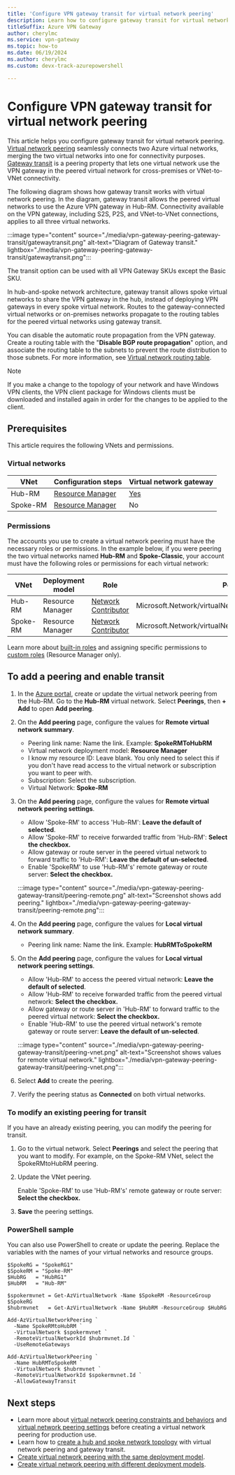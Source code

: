 ```yaml
---
title: 'Configure VPN gateway transit for virtual network peering'
description: Learn how to configure gateway transit for virtual network peering in order to seamlessly connect two Azure virtual networks into one for connectivity purposes.
titleSuffix: Azure VPN Gateway
author: cherylmc
ms.service: vpn-gateway
ms.topic: how-to
ms.date: 06/19/2024
ms.author: cherylmc 
ms.custom: devx-track-azurepowershell

---
```

# Configure VPN gateway transit for virtual network peering

This article helps you configure gateway transit for virtual network peering. [Virtual network peering](../virtual-network/virtual-network-peering-overview.md) seamlessly connects two Azure virtual networks, merging the two virtual networks into one for connectivity purposes. [Gateway transit](../virtual-network/virtual-network-peering-overview.md#gateways-and-on-premises-connectivity) is a peering property that lets one virtual network use the VPN gateway in the peered virtual network for cross-premises or VNet-to-VNet connectivity. 

The following diagram shows how gateway transit works with virtual network peering. In the diagram, gateway transit allows the peered virtual networks to use the Azure VPN gateway in Hub-RM. Connectivity available on the VPN gateway, including S2S, P2S, and VNet-to-VNet connections, applies to all three virtual networks. 

:::image type="content" source="./media/vpn-gateway-peering-gateway-transit/gatewaytransit.png" alt-text="Diagram of Gateway transit." lightbox="./media/vpn-gateway-peering-gateway-transit/gatewaytransit.png":::

The transit option can be used with all VPN Gateway SKUs except the Basic SKU. 

In hub-and-spoke network architecture, gateway transit allows spoke virtual networks to share the VPN gateway in the hub, instead of deploying VPN gateways in every spoke virtual network. Routes to the gateway-connected virtual networks or on-premises networks propagate to the routing tables for the peered virtual networks using gateway transit. 

You can disable the automatic route propagation from the VPN gateway. Create a routing table with the "**Disable BGP route propagation**" option, and associate the routing table to the subnets to prevent the route distribution to those subnets. For more information, see [Virtual network routing table](../virtual-network/manage-route-table.yml).

>[!NOTE]
> If you make a change to the topology of your network and have Windows VPN clients, the VPN client package for Windows clients must be downloaded and installed again in order for the changes to be applied to the client.
>

## Prerequisites

This article requires the following VNets and permissions.

### <a name="vnet"></a>Virtual networks

| VNet | Configuration steps| Virtual network gateway|
|---|---|---|
| Hub-RM        | [Resource Manager](./tutorial-site-to-site-portal.md)                 | [Yes](tutorial-create-gateway-portal.md) |
| Spoke-RM      | [Resource Manager](./tutorial-site-to-site-portal.md)                 | No                                       |

### <a name="permissions"></a>Permissions

The accounts you use to create a virtual network peering must have the necessary roles or permissions. In the example below, if you were peering the two virtual networks named **Hub-RM** and **Spoke-Classic**, your account must have the following roles or permissions for each virtual network:

|VNet|Deployment model|Role|Permissions|
|---|---|---|---|
|Hub-RM|Resource Manager|[Network Contributor](../role-based-access-control/built-in-roles.md?toc=%2fazure%2fvirtual-network%2ftoc.json#network-contributor)|Microsoft.Network/virtualNetworks/virtualNetworkPeerings/write|
|Spoke-RM|Resource Manager|[Network Contributor](../role-based-access-control/built-in-roles.md?toc=%2fazure%2fvirtual-network%2ftoc.json#network-contributor)|Microsoft.Network/virtualNetworks/peer|

Learn more about [built-in roles](../role-based-access-control/built-in-roles.md?toc=%2fazure%2fvirtual-network%2ftoc.json#network-contributor) and assigning specific permissions to [custom roles](../role-based-access-control/custom-roles.md?toc=%2fazure%2fvirtual-network%2ftoc.json) (Resource Manager only).

## To add a peering and enable transit

1. In the [Azure portal](https://portal.azure.com), create or update the virtual network peering from the Hub-RM. Go to the **Hub-RM** virtual network. Select **Peerings**, then **+ Add** to open **Add peering**.
1. On the **Add peering** page, configure the values for **Remote virtual network summary**.

    * Peering link name: Name the link. Example: **SpokeRMToHubRM**
    * Virtual network deployment model: **Resource Manager**
    * I know my resource ID: Leave blank. You only need to select this if you don't have read access to the virtual network or subscription you want to peer with.
    * Subscription: Select the subscription.
    * Virtual Network: **Spoke-RM**

1. On the **Add peering** page, configure the values for **Remote virtual network peering settings**.

    * Allow 'Spoke-RM' to access 'Hub-RM': **Leave the default of selected**.
    * Allow 'Spoke-RM' to receive forwarded traffic from 'Hub-RM': **Select the checkbox.**
    * Allow gateway or route server in the peered virtual network to forward traffic to 'Hub-RM': **Leave the default of un-selected**.
    * Enable 'SpokeRM' to use 'Hub-RM's' remote gateway or route server: **Select the checkbox.**

     :::image type="content" source="./media/vpn-gateway-peering-gateway-transit/peering-remote.png" alt-text="Screenshot shows add peering." lightbox="./media/vpn-gateway-peering-gateway-transit/peering-remote.png":::

1. On the **Add peering** page, configure the values for **Local virtual network summary**.

    * Peering link name: Name the link. Example: **HubRMToSpokeRM**

1. On the **Add peering** page, configure the values for **Local virtual network peering settings**.

    * Allow 'Hub-RM' to access the peered virtual network: **Leave the default of selected**.
    * Allow 'Hub-RM' to receive forwarded traffic from the peered virtual network: **Select the checkbox.**
    * Allow gateway or route server in 'Hub-RM' to forward traffic to the peered virtual network: **Select the checkbox.**
    * Enable 'Hub-RM' to use the peered virtual network's remote gateway or route server: **Leave the default of un-selected**.

     :::image type="content" source="./media/vpn-gateway-peering-gateway-transit/peering-vnet.png" alt-text="Screenshot shows values for remote virtual network." lightbox="./media/vpn-gateway-peering-gateway-transit/peering-vnet.png":::

1. Select **Add** to create the peering.
1. Verify the peering status as **Connected** on both virtual networks.

### To modify an existing peering for transit

If you have an already existing peering, you can modify the peering for transit.

1. Go to the virtual network. Select **Peerings** and select the peering that you want to modify. For example, on the Spoke-RM VNet, select the SpokeRMtoHubRM peering.

1. Update the VNet peering.

      Enable 'Spoke-RM' to use 'Hub-RM's' remote gateway or route server: **Select the checkbox.**

1. **Save** the peering settings.

### <a name="ps-same"></a>PowerShell sample

You can also use PowerShell to create or update the peering. Replace the variables with the names of your virtual networks and resource groups.

```azurepowershell-interactive
$SpokeRG = "SpokeRG1"
$SpokeRM = "Spoke-RM"
$HubRG   = "HubRG1"
$HubRM   = "Hub-RM"

$spokermvnet = Get-AzVirtualNetwork -Name $SpokeRM -ResourceGroup $SpokeRG
$hubrmvnet   = Get-AzVirtualNetwork -Name $HubRM -ResourceGroup $HubRG

Add-AzVirtualNetworkPeering `
  -Name SpokeRMtoHubRM `
  -VirtualNetwork $spokermvnet `
  -RemoteVirtualNetworkId $hubrmvnet.Id `
  -UseRemoteGateways

Add-AzVirtualNetworkPeering `
  -Name HubRMToSpokeRM `
  -VirtualNetwork $hubrmvnet `
  -RemoteVirtualNetworkId $spokermvnet.Id `
  -AllowGatewayTransit
```

## Next steps

* Learn more about [virtual network peering constraints and behaviors](../virtual-network/virtual-network-manage-peering.md#requirements-and-constraints) and [virtual network peering settings](../virtual-network/virtual-network-manage-peering.md#create-a-peering) before creating a virtual network peering for production use.
* Learn how to [create a hub and spoke network topology](/azure/architecture/reference-architectures/hybrid-networking/hub-spoke#virtual-network-peering) with virtual network peering and gateway transit.
* [Create virtual network peering with the same deployment model](../virtual-network/tutorial-connect-virtual-networks-portal.md).
* [Create virtual network peering with different deployment models](../virtual-network/create-peering-different-deployment-models.md).
